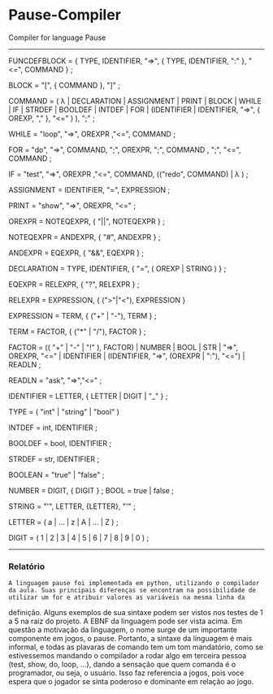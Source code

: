 # Pause-Compiler
Compiler for language Pause

---

FUNCDEFBLOCK = { TYPE, IDENTIFIER, "=>", { TYPE, IDENTIFIER, ":" }, "<=", COMMAND } ;

BLOCK = "[", { COMMAND }, "]" ;

COMMAND = ( λ | DECLARATION | ASSIGNMENT | PRINT | BLOCK | WHILE | IF | STRDEF | BOOLDEF | INTDEF | FOR | (IDENTIFIER | IDENTIFIER, "=>", { OREXP, "," }, "<=" ) ), ";" ;

WHILE = "loop", "=>", OREXPR ,"<=", COMMAND ;

FOR = "do", "=>", COMMAND, ";", OREXPR, ";", COMMAND , ";", "<=", COMMAND ;

IF = "test", "=>", OREXPR ,"<=", COMMAND, (("redo", COMMAND) | λ ) ;

ASSIGNMENT = IDENTIFIER, "=", EXPRESSION ;

PRINT = "show", "=>", OREXPR, "<=" ; 

OREXPR = NOTEQEXPR, { "||", NOTEQEXPR } ;

NOTEQEXPR = ANDEXPR, { "#", ANDEXPR } ;

ANDEXPR = EQEXPR, { "&&", EQEXPR } ;

DECLARATION = TYPE, IDENTIFIER, { "=", ( OREXP | STRING ) } ;  

EQEXPR = RELEXPR, { "?", RELEXPR } ;

RELEXPR = EXPRESSION, { (">"|"<"), EXPRESSION }

EXPRESSION = TERM, { ("+" | "-"), TERM } ;

TERM = FACTOR, { ("*" | "/"), FACTOR } ;

FACTOR = (( "+" | "-" | "!" ), FACTOR) | NUMBER | BOOL | STR | "=>", OREXPR, "<=" | IDENTIFIER | (IDENTIFIER, "=>", (OREXPR | ":"), "<=") | READLN ;

READLN = "ask", "=>","<=" ;

IDENTIFIER = LETTER, { LETTER | DIGIT | "_" } ;

TYPE = ( "int" | "string" | "bool" )  

INTDEF = int, IDENTIFIER ; 

BOOLDEF = bool, IDENTIFIER ; 

STRDEF = str, IDENTIFIER ;

BOOLEAN = "true" | "false" ;

NUMBER = DIGIT, { DIGIT } ; BOOL = true | false ; 

STRING = "'", LETTER, {LETTER}, "'" ;  

LETTER = ( a | ... | z | A | ... | Z ) ; 

DIGIT = ( 1 | 2 | 3 | 4 | 5 | 6 | 7 | 8 | 9 | 0 ) ;

---

### Relatório

    A linguagem pause foi implementada em python, utilizando o compilador da aula. Suas principais diferenças se encontram na possibilidade de utilizar um for e atribuir valores as variáveis na mesma linha da 
definição. Alguns exemplos de sua sintaxe podem ser vistos nos testes de 1 a 5 na raiz do projeto. A EBNF da linguagem pode ser vista acima. 
    Em questão a motivação da linguagem, o nome surge de um importante componente em jogos, o pause. Portanto, a sintaxe da linguagem é mais informal, e todas as plavaras de comando tem um tom mandatório,
como se estivessemos mandando o compilador a rodar algo em terceira pessoa (test, show, do, loop, ...), dando a sensação que quem comanda é o programador, ou seja, o usuário. Isso faz referencia a jogos, pois voce espera que o jogador se sinta poderoso e dominante em relação ao jogo.
